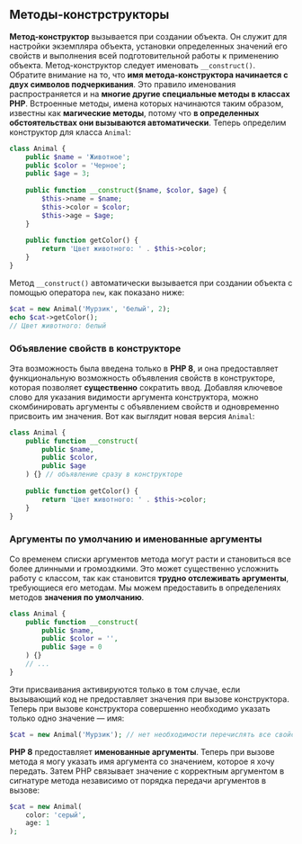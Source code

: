 ## Методы-констрструкторы

**Метод-конструктор** вызывается при создании объекта. Он служит
для настройки экземпляра объекта, установки определенных значений
его свойств и выполнения всей подготовительной работы к применению
объекта. Метод-конструктор следует именовать `__construct()`. Обратите внимание на то, что **имя метода-конструктора начинается с
двух символов подчеркивания**. Это правило именования распространяется и на **многие другие специальные методы в классах РНР**. Встроенные методы, имена которых начинаются таким образом,
известны как **магические методы**, потому что **в определенных обстоятельствах
они вызываются автоматически**. Теперь определим конструктор для класса `Animal`:

```php
class Animal {
    public $name = 'Животное';
    public $color = 'Черное';
    public $age = 3;
    
    public function __construct($name, $color, $age) {
        $this->name = $name;
        $this->color = $color;
        $this->age = $age;
    }
    
    public function getColor() {
        return 'Цвет животного: ' . $this->color;
    }
}
```

Метод `__construct()` автоматически вызывается при создании объекта с помощью оператора `new`, как показано ниже:
```php
$cat = new Animal('Мурзик', 'белый', 2);
echo $cat->getColor();
// Цвет животного: белый
```

### Объявление свойств в конструкторе
Эта возможность была введена только в **РНР 8**, и она предоставляет функциональную возможность объявления свойств в
конструкторе, которая позволяет **существенно** сократить ввод. Добавляя
ключевое слово для указания видимости аргумента конструктора, можно
скомбинировать аргументы с объявлением свойств и одновременно присвоить им значения. Вот как выглядит новая версия `Animal`:
```php
class Animal {
    public function __construct(
        public $name,
        public $color,
        public $age
    ) {} // объявление сразу в конструкторе
    
    public function getColor() {
        return 'Цвет животного: ' . $this->color;
    }
}
```

### Аргументы по умолчанию и именованные аргументы
Со временем списки аргументов метода могут расти и становиться все
более длинными и громоздкими. Это может существенно усложнить работу с классом, так как становится **трудно отслеживать аргументы**, требующиеся его методам.
Мы можем предоставить в определениях методов **значения по умолчанию**.
```php
class Animal {
    public function __construct(
        public $name,
        public $color = '',
        public $age = 0
    ) {}
    // ...
}
```

Эти присваивания активируются только в том случае, если вызывающий код не предоставляет значения при вызове конструктора. Теперь при
вызове конструктора совершенно необходимо указать только одно значение — имя:
```php
$cat = new Animal('Мурзик'); // нет необходимости перечислять все свойства
```
**РНР 8** предоставляет **именованные аргументы**. Теперь при
вызове метода я могу указать имя аргумента со значением, которое я хочу
передать. Затем РНР связывает значение с корректным аргументом в сигнатуре метода независимо от порядка передачи аргументов в вызове:
```php
$cat = new Animal(
    color: 'серый',
    age: 1
);
```


